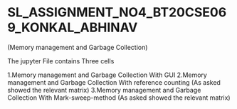 # SL_ASSIGNMENT_NO4_BT20CSE069_KONKAL_ABHINAV
(Memory management and Garbage Collection)


The jupyter File contains Three cells 

1.Memory management and Garbage Collection With GUI
2.Memory management and Garbage Collection With reference counting (As asked showed the relevant matrix)
3.Memory management and Garbage Collection With Mark-sweep-method (As asked showed the relevant matrix)

